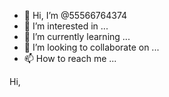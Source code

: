 - 👋 Hi, I’m @55566764374
- 👀 I’m interested in ...
- 🌱 I’m currently learning ...
- 💞️ I’m looking to collaborate on ...
- 📫 How to reach me ...

<!---
55566764374/55566764374 is a ✨ special ✨ repository because its `README.md` (this file) appears on your GitHub profile.
You can click the Preview link to take a look at your changes.
---> Hi,

